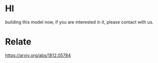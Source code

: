# HI
building this model now,  if you are interested in it,  please contact with us.

# Relate
https://arxiv.org/abs/1812.05784